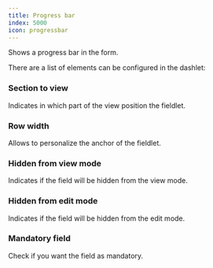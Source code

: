 ```yaml
---
title: Progress bar
index: 5000
icon: progressbar
---
```


Shows a progress bar in the form.

There are a list of elements can be configured in the dashlet:

### Section to view

Indicates in which part of the view position the fieldlet.

### Row width

Allows to personalize the anchor of the fieldlet.

### Hidden from view mode

Indicates if the field will be hidden from the view mode.

### Hidden from edit mode

Indicates if the field will be hidden from the edit mode.

### Mandatory field

Check if you want the field as mandatory.
